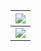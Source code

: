 | <img src="https://github-readme-stats.vercel.app/api/wakatime?username=@ztirk&layout=compact"/> |
| ------------ | 
| <img src="https://wakatime.com/share/@ztirk/c130029b-b134-43f9-ad38-87eb1d41ebeb.svg" align="center"/> |
